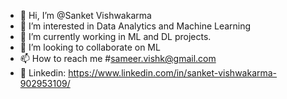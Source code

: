 - 👋 Hi, I’m @Sanket Vishwakarma
- 👀 I’m interested in Data Analytics and Machine Learning
- 🌱 I’m currently working in ML and DL projects. 
- 💞️ I’m looking to collaborate on ML
- 📫 How to reach me #sameer.vishk@gmail.com
- 👯 Linkedin: https://www.linkedin.com/in/sanket-vishwakarma-902953109/

<!---
Sam-2015-eer/Sam-2015-eer is a ✨ special ✨ repository because its `README.md` (this file) appears on your GitHub profile.
You can click the Preview link to take a look at your changes.
--->
